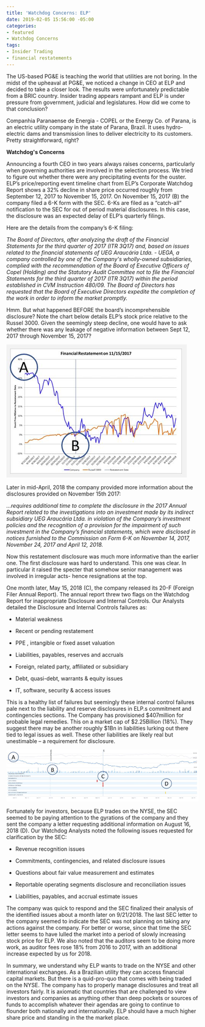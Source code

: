 ```yaml
---
title: 'Watchdog Concerns: ELP'
date: 2019-02-05 15:56:00 -05:00
categories:
- featured
- Watchdog Concerns
tags:
- Insider Trading
- financial restatements
---
```


The US-based PG&E is teaching the world that utilities are not boring.  In the midst of the upheaval at PG&E, we noticed a change in CEO at ELP and decided to take a closer look.  The results were unfortunately predictable from a BRIC country.  Insider trading appears rampant and ELP is under pressure from government, judicial and legislatures.  How did we come to that conclusion?

Companhia Paranaense de Energia - COPEL or the Energy Co. of Parana, is an electric utility company in the state of Parana, Brazil.  It uses hydro-electric dams and transmission lines to deliver electricity to its customers.  Pretty straightforward, right?

**Watchdog's Concerns**

Announcing a fourth CEO in two years always raises concerns, particularly when governing authorities are involved in the selection process.  We tried to figure out whether there were any precipitating events for the ouster.   ELP’s price/reporting event timeline chart from ELP’s Corporate Watchdog Report shows a 32% decline in share price occurred roughly from September 12, 2017 to November 15, 2017. On November 15, 2017 (B) the company filed a 6-K form with the SEC.  6-Ks are filed as a “catch-all” notification to the SEC for out of period material disclosures.  In this case, the disclosure was an expected delay of ELP’s quarterly filings.

Here are the details from the company’s 6-K filing:

*The Board of Directors, after analyzing the draft of the Financial Statements for the third quarter of 2017 (ITR 3Q17) and, based on issues related to the financial statements of UEG Araucária Ltda. - UEGA, a company controlled by one of the Company's wholly-owned subsidiaries, complied with the recommendation of the Board of Executive Officers of Copel (Holding) and the Statutory Audit Committee not to file the Financial Statements for the third quarter of 2017 (ITR 3Q17) within the period established in CVM Instruction 480/09. The Board of Directors has requested that the Board of Executive Directors expedite the completion of the work in order to inform the market promptly.*

Hmm. But what happened BEFORE the board’s incomprehensible disclosure?  Note the chart below details ELP’s stock price relative to the Russel 3000.  Given the seemingly steep decline, one would have to ask whether there was any leakage of negative information between  Sept 12, 2017 through November 15, 2017?

![ELP1.JPG](/uploads/ELP1.JPG)

Later in mid-April, 2018 the company provided more information about the disclosures provided on November 15th 2017:

*...requires additional time to complete the disclosure in the 2017 Annual Report related to the investigations into an investment made by its indirect subsidiary UEG Araucária Ltda. in violation of the Company’s investment policies and the recognition of a provision for the impairment of such investment in the Company’s financial statements, which were disclosed in notices furnished to the Commission on Form 6-K on November 14, 2017, November 24, 2017 and April 12, 2018.*

Now this restatement disclosure was much more informative than the earlier one.  The first disclosure was hard to understand.  This one was clear. In particular it raised the specter that somehow senior management was involved in irregular acts- hence resignations at the top.

One month later, May 15, 2018 (C), the company released its 20-F (Foreign Filer Annual Report).  The annual report threw two flags on the Watchdog Report for inappropriate Disclosure and Internal Controls.  Our Analysts detailed the Disclosure and Internal Controls failures as:

* Material weakness

* Recent or pending restatement

* PPE , intangible or fixed asset valuation

* Liabilities, payables, reserves and accruals

* Foreign, related party, affiliated or subsidiary

* Debt, quasi-debt, warrants & equity issues

* IT, software, security & access issues

This is a healthy list of failures but seemingly these internal control failures pale next to the liability and reserve disclosures in ELP.s commitment and contingencies sections.  The Company has provisioned $407million for probable legal remedies.  This on a market cap of $2.25Billion (18%).  They suggest there may be another roughly $1Bn in liabilities lurking out there tied to legal issues as well.  These other liabilities are likely real but unestimable – a requirement for disclosure.

![ELP2.JPG](/uploads/ELP2.JPG)

Fortunately for investors, because ELP trades on the NYSE, the SEC seemed to be paying attention to the gyrations of the company and they sent the company a letter requesting additional information on August 16, 2018 (D).  Our Watchdog Analysts noted the following issues requested for clarification by the SEC:

* Revenue recognition issues

* Commitments, contingencies, and related disclosure issues

* Questions about fair value measurement and estimates

* Reportable operating segments disclosure and reconciliation issues

* Liabilities, payables, and accrual estimate issues

The company was quick to respond and the SEC finalized their analysis of the identified issues about a month later on 9/21/2018.  The last SEC letter to the company seemed to indicate the SEC was not planning on taking any actions against the company.  For better or worse, since that time the SEC letter seems to have lulled the market into a period of slowly increasing  stock price for ELP.  We also noted that the auditors seem to be doing more work, as auditor fees rose 18% from 2016 to 2017, with an additional increase expected by us for 2018.

In summary, we understand why ELP wants to trade on the NYSE and other international exchanges.  As a Brazilian utility they can access financial capital markets.  But there is a quid-pro-quo that comes with being traded on the NYSE.  The company has to properly manage disclosures and treat all investors fairly.  It is axiomatic that countries that are challenged to view investors and companies as anything other than deep pockets or sources of funds to accomplish whatever their agendas are going to continue to flounder both nationally and internationally.  ELP should have a much higher share price and standing in the the market place.